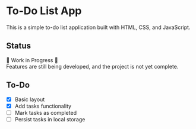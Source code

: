 # To-Do List App
This is a simple to-do list application built with HTML, CSS, and JavaScript.

## Status
🚧 Work in Progress 🚧  
Features are still being developed, and the project is not yet complete.

## To-Do
- [x] Basic layout
- [x] Add tasks functionality
- [ ] Mark tasks as completed
- [ ] Persist tasks in local storage

